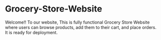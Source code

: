 # Grocery-Store-Website

Welcome!! To our website, This is fully functional Grocery Store Website where users can browse products, add them to their cart, and place orders. It is ready for deployment.
